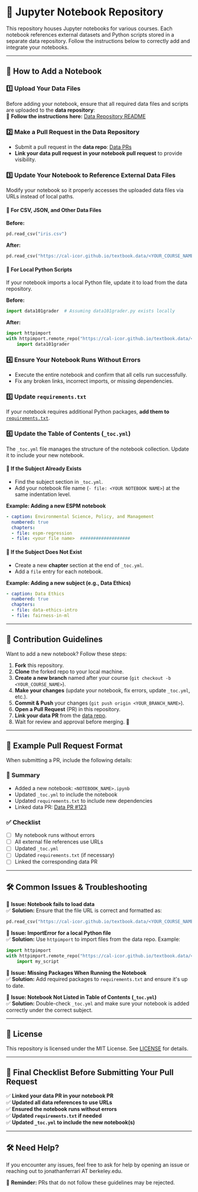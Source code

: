 # 📖 Jupyter Notebook Repository  

This repository houses Jupyter notebooks for various courses. Each notebook references external datasets and Python scripts stored in a separate data repository. Follow the instructions below to correctly add and integrate your notebooks.  

---

## 🚀 How to Add a Notebook  

### 1️⃣ **Upload Your Data Files**  

Before adding your notebook, ensure that all required data files and scripts are uploaded to the **data repository**:  
📌 **Follow the instructions here:** [Data Repository README](https://github.com/cal-icor/textbook.data/blob/main/README.md)  

### 2️⃣ **Make a Pull Request in the Data Repository**  

- Submit a pull request in the **data repo**: [Data PRs](https://github.com/cal-icor/textbook.data/pulls)  
- **Link your data pull request in your notebook pull request** to provide visibility.  

### 3️⃣ **Update Your Notebook to Reference External Data Files**  

Modify your notebook so it properly accesses the uploaded data files via URLs instead of local paths.  

#### 📂 **For CSV, JSON, and Other Data Files**  

**Before:**  

```python
pd.read_csv("iris.csv")
```

**After:**  

```python
pd.read_csv("https://cal-icor.github.io/textbook.data/<YOUR_COURSE_NAME>/iris.csv")
```

#### 🐍 **For Local Python Scripts**  

If your notebook imports a local Python file, update it to load from the data repository.  

**Before:**  

```python
import data101grader  # Assuming data101grader.py exists locally
```

**After:**  

```python
import httpimport
with httpimport.remote_repo("https://cal-icor.github.io/textbook.data/<YOUR_COURSE_NAME>"):
    import data101grader
```

### 4️⃣ **Ensure Your Notebook Runs Without Errors**  

- Execute the entire notebook and confirm that all cells run successfully.  
- Fix any broken links, incorrect imports, or missing dependencies.  

### 5️⃣ **Update `requirements.txt`**  

If your notebook requires additional Python packages, **add them to** [`requirements.txt`](https://github.com/cal-icor/textbook.notebooks/blob/main/requirements.txt).  

### 6️⃣ **Update the Table of Contents (`_toc.yml`)**  

The `_toc.yml` file manages the structure of the notebook collection. Update it to include your new notebook.  

#### 📌 **If the Subject Already Exists**  

- Find the subject section in `_toc.yml`.  
- Add your notebook file name (`- file: <YOUR NOTEBOOK NAME>`) at the same indentation level.  

**Example: Adding a new ESPM notebook**  

```yaml
- caption: Environmental Science, Policy, and Management
  numbered: true
  chapters:
  - file: espm-regression
  - file: <your file name>  ###################
```

#### 📌 **If the Subject Does Not Exist**  

- Create a new **chapter** section at the end of `_toc.yml`.  
- Add a `file` entry for each notebook.  

**Example: Adding a new subject (e.g., Data Ethics)**  

```yaml
- caption: Data Ethics
  numbered: true
  chapters:
  - file: data-ethics-intro
  - file: fairness-in-ml
```

---

## 🤝 Contribution Guidelines  

Want to add a new notebook? Follow these steps:  

1. **Fork** this repository.  
2. **Clone** the forked repo to your local machine.  
3. **Create a new branch** named after your course (`git checkout -b <YOUR_COURSE_NAME>`).  
4. **Make your changes** (update your notebook, fix errors, update `_toc.yml`, etc.).  
5. **Commit & Push** your changes (`git push origin <YOUR_BRANCH_NAME>`).  
6. **Open a Pull Request** (PR) in this repository.  
7. **Link your data PR** from the [data repo](https://github.com/cal-icor/textbook.data/pulls).  
8. Wait for review and approval before merging. 🚀  

---

## 📝 Example Pull Request Format  

When submitting a PR, include the following details:  

### 📌 Summary  

- Added a new notebook: `<NOTEBOOK_NAME>.ipynb`  
- Updated `_toc.yml` to include the notebook  
- Updated `requirements.txt` to include new dependencies  
- Linked data PR: [Data PR #123](https://github.com/cal-icor/textbook.data/pull/123)  

### ✅ Checklist  

- [ ] My notebook runs without errors  
- [ ] All external file references use URLs  
- [ ] Updated `_toc.yml`  
- [ ] Updated `requirements.txt` (if necessary)  
- [ ] Linked the corresponding data PR  

---

## 🛠 Common Issues & Troubleshooting  

🔹 **Issue: Notebook fails to load data**  
✅ **Solution:** Ensure that the file URL is correct and formatted as:  

```python
pd.read_csv("https://cal-icor.github.io/textbook.data/<YOUR_COURSE_NAME>/your_file.csv")
```

🔹 **Issue: ImportError for a local Python file**  
✅ **Solution:** Use `httpimport` to import files from the data repo. Example: 

```python
import httpimport
with httpimport.remote_repo("https://cal-icor.github.io/textbook.data/<YOUR_COURSE_NAME>"):
    import my_script
```

🔹 **Issue: Missing Packages When Running the Notebook**  
✅ **Solution:** Add required packages to `requirements.txt` and ensure it's up to date.  

🔹 **Issue: Notebook Not Listed in Table of Contents (`_toc.yml`)**  
✅ **Solution:** Double-check `_toc.yml` and make sure your notebook is added correctly under the correct subject.  

---

## 📜 License  

This repository is licensed under the MIT License. See [LICENSE](LICENSE) for details.  

---

## 🎯 Final Checklist Before Submitting Your Pull Request  

✅ **Linked your data PR in your notebook PR**  
✅ **Updated all data references to use URLs**  
✅ **Ensured the notebook runs without errors**  
✅ **Updated `requirements.txt` if needed**  
✅ **Updated `_toc.yml` to include the new notebook(s)**  

---

## 🛠 Need Help?

If you encounter any issues, feel free to ask for help by opening an issue or reaching out to jonathanferrari AT berkeley.edu.


📌 **Reminder:** PRs that do not follow these guidelines may be rejected.  
